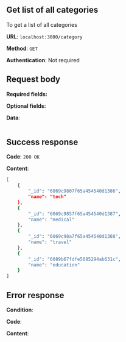 ## Get list of all categories
To get a list of all categories

**URL**: `localhost:3000/category`

**Method**: `GET`

**Authentication**: Not required

## Request body
**Required fields:**

**Optional fields:**

**Data**:
```bash

```

## Success response
**Code**: `200 OK`

**Content**:
```bash
[
    {
        "_id": "6069c9807f65a454540d1386",
        "name": "tech"
    },
    {
        "_id": "6069c9857f65a454540d1387",
        "name": "medical"
    },
    {
        "_id": "6069c98a7f65a454540d1388",
        "name": "travel"
    },
    {
        "_id": "6089b67fdfe5685294ab631c",
        "name": "education"
    }
]
```

## Error response
**Condition**: 

**Code**: 

**Content**:
```bash

```